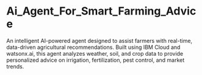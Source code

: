 # Ai_Agent_For_Smart_Farming_Advice
An intelligent AI-powered agent designed to assist farmers with real-time, data-driven agricultural recommendations. Built using IBM Cloud and watsonx.ai, this agent analyzes weather, soil, and crop data to provide personalized advice on irrigation, fertilization, pest control, and market trends.
